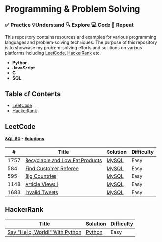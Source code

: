 # Programming & Problem Solving

### ✅ Practice 💡Understand 🔍 Explore 💻 Code 🔁 Repeat

This repository contains resources and examples for various programming languages and problem-solving techniques. The purpose of this repository is to showcase my problem-solving efforts and solutions on various platforms including [LeetCode](https://leetcode.com), [HackerRank](https://www.hackerrank.com) etc.

- **Python**
- **JavaScript**
- **C**
- **SQL**

## Table of Contents

- [LeetCode](#LeetCode)
- [HackerRank](#HackerRank)

## LeetCode

#### [SQL 50](https://leetcode.com/studyplan/top-sql-50) - [Solutions](/sql/leetcode/sql%2050/)

| #    | Title                                                                                            | Solution                                  | Difficulty |
| ---- | ------------------------------------------------------------------------------------------------ | ----------------------------------------- | ---------- |
| 1757 | [Recyclable and Low Fat Products](https://leetcode.com/problems/recyclable-and-low-fat-products) | [MySQL](./sql/leetcode/sql%2050/1757.sql) | Easy       |
| 584  | [Find Customer Referee](https://leetcode.com/problems/find-customer-referee)                     | [MySQL](./sql/leetcode/sql%2050/584)      | Easy       |
| 595  | [Big Countries](https://leetcode.com/problems/big-countries)                                     | [MySQL](./sql/leetcode/sql%2050/595.sql)  | Easy       |
| 1148 | [Article Views I](https://leetcode.com/problems/article-views-i)                                 | [MySQL](./sql/leetcode/sql%2050/1148.sql) | Easy       |
| 1683 | [Invalid Tweets](https://leetcode.com/problems/invalid-tweets)                                   | [MySQL](./sql/leetcode/sql%2050/1683.sql) | Easy       |

## HackerRank

| Title                                                                                   | Solution                                     | Difficulty |
| --------------------------------------------------------------------------------------- | -------------------------------------------- | ---------- |
| [Say "Hello, World!" With Python](https://www.hackerrank.com/challenges/py-hello-world) | [Python](./Python/HackerRank/Hello_World.py) | Easy       |
